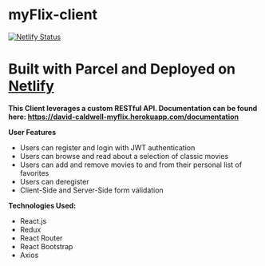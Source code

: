 # myFlix-client

[![Netlify Status](https://api.netlify.com/api/v1/badges/0c25dd38-1b08-4757-aa8d-6647b3356559/deploy-status)](https://app.netlify.com/sites/myflix-davidcaldwell/deploys)

# Built with Parcel and Deployed on [Netlify](https://myflix-davidcaldwell.netlify.app/)

**This Client leverages a custom RESTful API. Documentation can be found here: https://david-caldwell-myflix.herokuapp.com/documentation**

**User Features**
- Users can register and login with JWT authentication
- Users can browse and read about a selection of classic movies
- Users can add and remove movies to and from their personal list of favorites
- Users can deregister
- Client-Side and Server-Side form validation

**Technologies Used:**
- React.js
- Redux
- React Router
- React Bootstrap
- Axios
